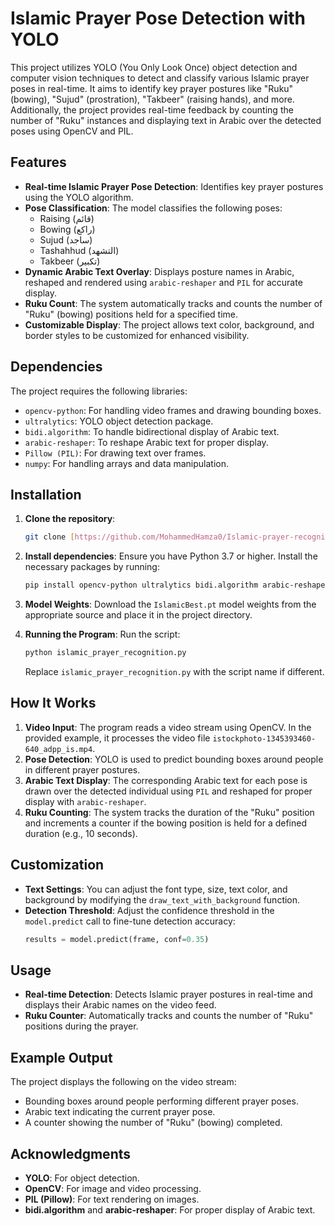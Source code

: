 # Islamic Prayer Pose Detection with YOLO

This project utilizes YOLO (You Only Look Once) object detection and computer vision techniques to detect and classify various Islamic prayer poses in real-time. It aims to identify key prayer postures like "Ruku" (bowing), "Sujud" (prostration), "Takbeer" (raising hands), and more. Additionally, the project provides real-time feedback by counting the number of "Ruku" instances and displaying text in Arabic over the detected poses using OpenCV and PIL.

## Features

- **Real-time Islamic Prayer Pose Detection**: Identifies key prayer postures using the YOLO algorithm.
- **Pose Classification**: The model classifies the following poses:
  - Raising (قائم)
  - Bowing (راكع)
  - Sujud (ساجد)
  - Tashahhud (التشهد)
  - Takbeer (تكبير)
- **Dynamic Arabic Text Overlay**: Displays posture names in Arabic, reshaped and rendered using `arabic-reshaper` and `PIL` for accurate display.
- **Ruku Count**: The system automatically tracks and counts the number of "Ruku" (bowing) positions held for a specified time.
- **Customizable Display**: The project allows text color, background, and border styles to be customized for enhanced visibility.

## Dependencies

The project requires the following libraries:

- `opencv-python`: For handling video frames and drawing bounding boxes.
- `ultralytics`: YOLO object detection package.
- `bidi.algorithm`: To handle bidirectional display of Arabic text.
- `arabic-reshaper`: To reshape Arabic text for proper display.
- `Pillow (PIL)`: For drawing text over frames.
- `numpy`: For handling arrays and data manipulation.

## Installation

1. **Clone the repository**:
   ```bash
   git clone [https://github.com/MohammedHamza0/Islamic-prayer-recognition-Computer-Vision.git](https://github.com/MohammedHamza0/Islamic-prayer-recognition-Computer-Vision/tree/main)
   ```

2. **Install dependencies**:
   Ensure you have Python 3.7 or higher. Install the necessary packages by running:
   ```bash
   pip install opencv-python ultralytics bidi.algorithm arabic-reshaper Pillow numpy
   ```

3. **Model Weights**:
   Download the `IslamicBest.pt` model weights from the appropriate source and place it in the project directory.

4. **Running the Program**:
   Run the script:
   ```bash
   python islamic_prayer_recognition.py
   ```

   Replace `islamic_prayer_recognition.py` with the script name if different.

## How It Works

1. **Video Input**: The program reads a video stream using OpenCV. In the provided example, it processes the video file `istockphoto-1345393460-640_adpp_is.mp4`.
2. **Pose Detection**: YOLO is used to predict bounding boxes around people in different prayer postures.
3. **Arabic Text Display**: The corresponding Arabic text for each pose is drawn over the detected individual using `PIL` and reshaped for proper display with `arabic-reshaper`.
4. **Ruku Counting**: The system tracks the duration of the "Ruku" position and increments a counter if the bowing position is held for a defined duration (e.g., 10 seconds).

## Customization

- **Text Settings**: You can adjust the font type, size, text color, and background by modifying the `draw_text_with_background` function.
- **Detection Threshold**: Adjust the confidence threshold in the `model.predict` call to fine-tune detection accuracy:
   ```python
   results = model.predict(frame, conf=0.35)
   ```

## Usage

- **Real-time Detection**: Detects Islamic prayer postures in real-time and displays their Arabic names on the video feed.
- **Ruku Counter**: Automatically tracks and counts the number of "Ruku" positions during the prayer.

## Example Output

The project displays the following on the video stream:
- Bounding boxes around people performing different prayer poses.
- Arabic text indicating the current prayer pose.
- A counter showing the number of "Ruku" (bowing) completed.

## Acknowledgments

- **YOLO**: For object detection.
- **OpenCV**: For image and video processing.
- **PIL (Pillow)**: For text rendering on images.
- **bidi.algorithm** and **arabic-reshaper**: For proper display of Arabic text.
